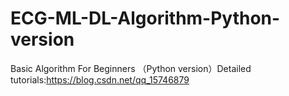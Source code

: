 # ECG-ML-DL-Algorithm-Python-version
Basic Algorithm For Beginners （Python version）Detailed tutorials:https://blog.csdn.net/qq_15746879

